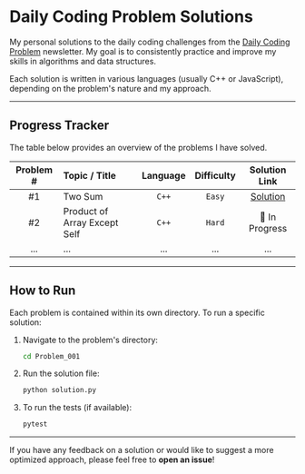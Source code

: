 # Daily Coding Problem Solutions

My personal solutions to the daily coding challenges from the [Daily Coding Problem](https://www.dailycodingproblem.com/) newsletter. My goal is to consistently practice and improve my skills in algorithms and data structures.

Each solution is written in various languages (usually C++ or JavaScript), depending on the problem's nature and my approach.

---

## Progress Tracker

The table below provides an overview of the problems I have solved.

| Problem # | Topic / Title                | Language | Difficulty |       Solution Link        |
| :-------: | :--------------------------- | :------: | :--------: | :------------------------: |
|    #1     | Two Sum                      |  `C++`   |   `Easy`   | [Solution](./Problem_001/) |
|    #2     | Product of Array Except Self |  `C++`   |   `Hard`   |       🚧 In Progress       |
|    ...    | ...                          |   ...    |    ...     |            ...             |

---

## How to Run

Each problem is contained within its own directory. To run a specific solution:

1.  Navigate to the problem's directory:
    ```bash
    cd Problem_001
    ```
2.  Run the solution file:
    ```bash
    python solution.py
    ```
3.  To run the tests (if available):
    ```bash
    pytest
    ```

---

If you have any feedback on a solution or would like to suggest a more optimized approach, please feel free to **open an issue**!
